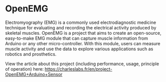# OpenEMG

Electromyography (EMG) is a commonly used electrodiagnostic medicine technique for evaluating and recording the electrical activity produced by skeletal muscles. OpenEMG is a project that aims to create an open-source, easy-to-make EMG module that can capture muscle information from Arduino or any other micro-controller. With this module, users can measure muscle activity and use the data to explore various applications such as robotics and prosthetics.

View the article about this project (including performance, usage, principle of operation) here: https://charleslabs.fr/en/project-OpenEMG+Arduino+Sensor
